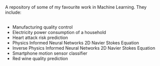 A repository of some of my favourite work in Machine Learning. They include:<br /><br />
- Manufacturing quality control<br />
- Electricity power consumption of a household<br />
- Heart attack risk prediction<br />
- Physics Informed Neural Networks 2D Navier Stokes Equation<br />
- Inverse Physics Informed Neural Networks 2D Navier Stokes Equation<br />
- Smartphone motion sensor classifier<br />
- Red wine quality prediction<br />
